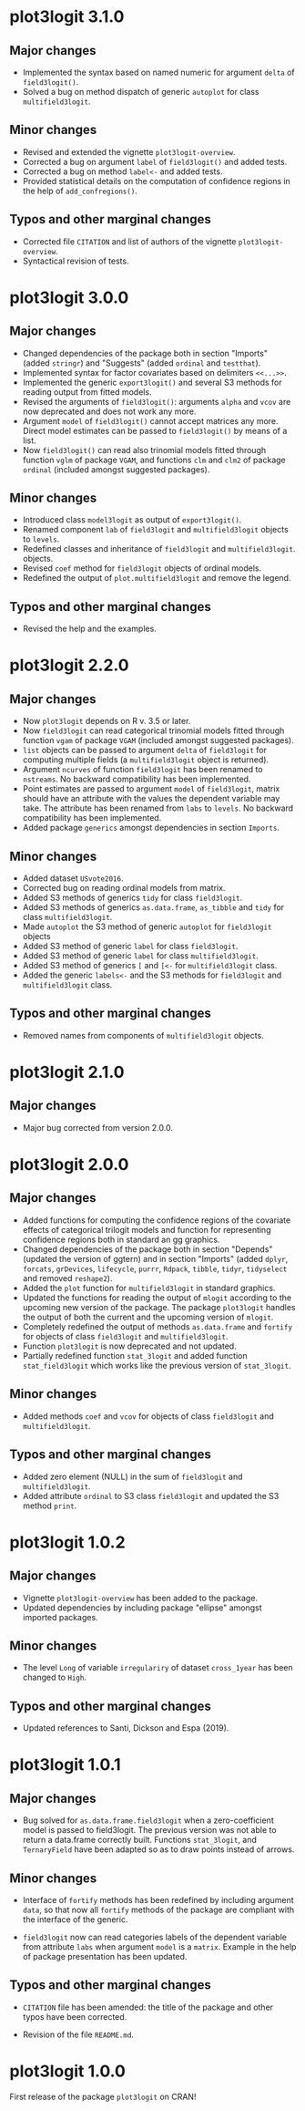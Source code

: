 

# plot3logit 3.1.0


## Major changes

* Implemented the syntax based on named numeric for argument `delta` of
  `field3logit()`.
* Solved a bug on method dispatch of generic `autoplot` for class
  `multifield3logit`.



## Minor changes

* Revised and extended the vignette `plot3logit-overview`.
* Corrected a bug on argument `label` of `field3logit()` and added tests.
* Corrected a bug on method `label<-` and added tests.
* Provided statistical details on the computation of confidence regions in the
  help of `add_confregions()`.



## Typos and other marginal changes

* Corrected file `CITATION` and list of authors of the vignette
  `plot3logit-overview`.
* Syntactical revision of tests.





# plot3logit 3.0.0


## Major changes

* Changed dependencies of the package both in section "Imports" (added
  `stringr`) and "Suggests" (added `ordinal` and `testthat`).
* Implemented syntax for factor covariates based on delimiters `<<...>>`.
* Implemented the generic `export3logit()` and several S3 methods for reading
  output from fitted models.
* Revised the arguments of `field3logit()`: arguments `alpha` and `vcov` are now
  deprecated and does not work any more.
* Argument `model` of `field3logit()` cannot accept matrices any more. Direct
  model estimates can be passed to `field3logit()` by means of a list.
* Now `field3logit()` can read also trinomial models fitted through function
  `vglm` of package `VGAM`, and functions `clm` and `clm2` of package `ordinal`
  (included amongst suggested packages).



## Minor changes

* Introduced class `model3logit` as output of `export3logit()`.
* Renamed component `lab` of `field3logit` and `multifield3logit` objects to
  `levels`.
* Redefined classes and inheritance of `field3logit` and `multifield3logit`.
  objects.
* Revised `coef` method for `field3logit` objects of ordinal models.
* Redefined the output of `plot.multifield3logit` and remove the legend.



## Typos and other marginal changes

* Revised the help and the examples.





# plot3logit 2.2.0


## Major changes

* Now `plot3logit` depends on R v. 3.5 or later.
* Now `field3logit` can read categorical trinomial models fitted through
  function `vgam` of package `VGAM` (included amongst suggested packages).
* `list` objects can be passed to argument `delta` of `field3logit` for
  computing multiple fields (a `multifield3logit` object is returned).
* Argument `ncurves` of function `field3logit` has been renamed to `nstreams`.
  No backward compatibility has been implemented.
* Point estimates are passed to argument `model` of `field3logit`, matrix
  should have an attribute with the values the dependent variable may take.
  The attribute has been renamed from `labs` to `levels`. No backward
  compatibility has been implemented.
* Added package `generics` amongst dependencies in section `Imports`.



## Minor changes

* Added dataset `USvote2016`.
* Corrected bug on reading ordinal models from matrix.
* Added S3 methods of generics `tidy` for class `field3logit`.
* Added S3 methods of generics `as.data.frame`, `as_tibble` and `tidy` for
  class `multifield3logit`.
* Made `autoplot` the S3 method of generic `autoplot` for `field3logit` objects
* Added S3 method of generic `label` for class `field3logit`.
* Added S3 method of generic `label` for class `multifield3logit`.
* Added S3 method of generics `[` and `[<-` for `multifield3logit` class.
* Added the generic `labels<-` and the S3 methods for `field3logit` and
  `multifield3logit` class.



## Typos and other marginal changes

* Removed names from components of `multifield3logit` objects.





# plot3logit 2.1.0


## Major changes

* Major bug corrected from version 2.0.0.





# plot3logit 2.0.0


## Major changes

* Added functions for computing the confidence regions of the covariate effects
  of categorical trilogit models and function for representing confidence
  regions both in standard an gg graphics.
* Changed dependencies of the package both in section "Depends" (updated the
  version of ggtern) and in section "Imports" (added `dplyr`, `forcats`,
  `grDevices`, `lifecycle`, `purrr`, `Rdpack`, `tibble`, `tidyr`, `tidyselect`
  and removed `reshape2`).
* Added the `plot` function for `multifield3logit` in standard graphics.
* Updated the functions for reading the output of `mlogit` according to the
  upcoming new version of the package. The package `plot3logit` handles the
  output of both the current and the upcoming version of `mlogit`.
* Completely redefined the output of methods `as.data.frame` and `fortify` for
  objects of class `field3logit` and `multifield3logit`.
* Function `plot3logit` is now deprecated and not updated.
* Partially redefined function `stat_3logit` and added function
  `stat_field3logit` which works like the previous version of `stat_3logit`.
  


## Minor changes

* Added methods `coef` and `vcov` for objects of class `field3logit` and
  `multifield3logit`.



## Typos and other marginal changes

* Added zero element (NULL) in the sum of `field3logit` and `multifield3logit`.
* Added attribute `ordinal` to S3 class `field3logit` and updated the S3 method
 `print`.





# plot3logit 1.0.2


## Major changes

* Vignette `plot3logit-overview` has been added to the package.
* Updated dependencies by including package "ellipse" amongst imported packages.


## Minor changes

* The level `Long` of variable `irregulariry` of dataset `cross_1year` has
  been changed to `High`.


## Typos and other marginal changes

* Updated references to Santi, Dickson and Espa (2019).





# plot3logit 1.0.1


## Major changes

* Bug solved for `as.data.frame.field3logit` when a zero-coefficient model is
  passed to field3logit. The previous version was not able to return a
  data.frame correctly built. Functions `stat_3logit`, and `TernaryField` have
  been adapted so as to draw points instead of arrows.


## Minor changes

* Interface of `fortify` methods has been redefined by including argument
  `data`, so that now all `fortify` methods of the package are compliant with
  the interface of the generic.

* `field3logit` now can read categories labels of the dependent variable from
  attribute `labs` when argument `model` is a `matrix`. Example in the help of
  package presentation has been updated.


## Typos and other marginal changes

* `CITATION` file has been amended: the title of the package and other typos
  have been corrected.

* Revision of the file `README.md`.





# plot3logit 1.0.0

First release of the package `plot3logit` on CRAN!
